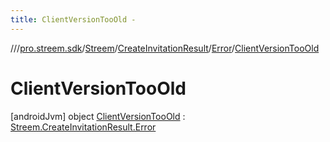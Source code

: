 ```yaml
---
title: ClientVersionTooOld -
---
```

//[<root>](../../../../../../index.md)/[pro.streem.sdk](../../../../index.md)/[Streem](../../../index.md)/[CreateInvitationResult](../../index.md)/[Error](../index.md)/[ClientVersionTooOld](index.md)



# ClientVersionTooOld  
 [androidJvm] object [ClientVersionTooOld](index.md) : [Streem.CreateInvitationResult.Error](../index.md)   

